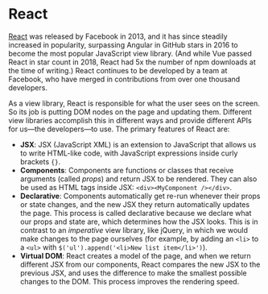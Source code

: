 # React

[React](https://reactjs.org/) was released by Facebook in 2013, and it has since steadily increased in popularity, surpassing Angular in GitHub stars in 2016 to become the most popular JavaScript view library. (And while Vue passed React in star count in 2018, React had 5x the number of npm downloads at the time of writing.) React continues to be developed by a team at Facebook, who have merged in contributions from over one thousand developers.

As a view library, React is responsible for what the user sees on the screen. So its job is putting DOM nodes on the page and updating them. Different view libraries accomplish this in different ways and provide different APIs for us—the developers—to use. The primary features of React are:

- **JSX**: JSX (JavaScript XML) is an extension to JavaScript that allows us to write HTML-like code, with JavaScript expressions inside curly brackets `{}`.
- **Components**: Components are functions or classes that receive arguments (called *props*) and return JSX to be rendered. They can also be used as HTML tags inside JSX: `<div><MyComponent /></div>`.
- **Declarative**: Components automatically get re-run whenever their props or state changes, and the new JSX they return automatically updates the page. This process is called declarative because we declare what our props and state are, which determines how the JSX looks. This is in contrast to an *imperative* view library, like jQuery, in which we would make changes to the page ourselves (for example, by adding an `<li>` to a `<ul>` with `$('ul').append('<li>New list item</li>')`).
- **Virtual DOM**: React creates a model of the page, and when we return different JSX from our components, React compares the new JSX to the previous JSX, and uses the difference to make the smallest possible changes to the DOM. This process improves the rendering speed.

